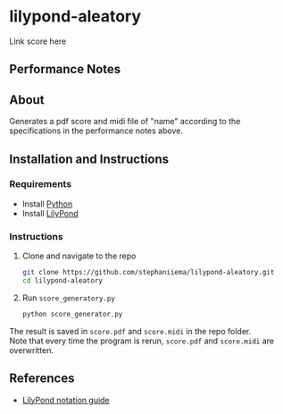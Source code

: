 # lilypond-aleatory
Link score here
## Performance Notes
## About
Generates a pdf score and midi file of "name" according to the specifications in the performance notes above.

## Installation and Instructions
### Requirements
* Install [Python](https://www.python.org/downloads/)
* Install [LilyPond](https://lilypond.org/download.html)

### Instructions
1. Clone and navigate to the repo 
   ```sh
   git clone https://github.com/stephaniiema/lilypond-aleatory.git
   cd lilypond-aleatory
   ```
2. Run `score_generatory.py`
   ```sh
   python score_generator.py
   ```
The result is saved in `score.pdf` and `score.midi` in the repo folder.  
Note that every time the program is rerun, `score.pdf` and `score.midi` are overwritten.

## References
* [LilyPond notation guide](https://lilypond.org/doc/v2.21/Documentation/notation/index.html#index)
